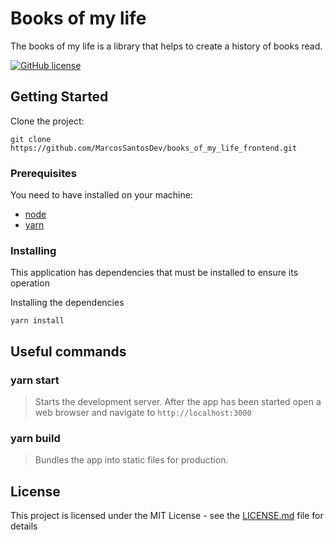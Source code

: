 # Books of my life

The books of my life is a library that helps to create a history of books read.

[![GitHub license](https://img.shields.io/github/license/MarcosSantosDev/books_of_my_life_frontend)](https://github.com/MarcosSantosDev/books_of_my_life_frontend/blob/master/LICENSE.md)

## Getting Started

Clone the project:

```
git clone https://github.com/MarcosSantosDev/books_of_my_life_frontend.git
```

### Prerequisites

You need to have installed on your machine:

- [node](https://nodejs.org/en/)
- [yarn](https://yarnpkg.com/)


### Installing

This application has dependencies that must be installed to ensure its operation

Installing the dependencies

```
yarn install
```

## Useful commands

### yarn start
> Starts the development server.
After the app has been started open a web browser and navigate to `http://localhost:3000`

### yarn build
> Bundles the app into static files for production.

## License

This project is licensed under the MIT License - see the [LICENSE.md](LICENSE.md) file for details

